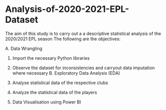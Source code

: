 # Analysis-of-2020-2021-EPL-Dataset
The aim of this study is to carry out a a descriptive statistical analysis of the 2020/2021 EPL season The following are the objectives:

A. Data Wrangling

1. Import the necessary Python libraries
2. Observe the dataset for inconsistencies and carryout data imputation where necessary
B. Exploratory Data Analysis (EDA)

3. Analyse statistical data of the respective clubs
4. Analyze the statistical data of the players
5. Data Visualisation using Power BI
